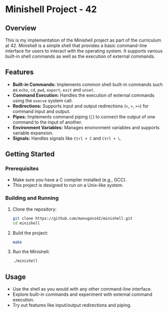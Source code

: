 # Minishell Project - 42

## Overview

This is my implementation of the Minishell project as part of the curriculum at 42. Minishell is a simple shell that provides a basic command-line interface for users to interact with the operating system. It supports various built-in shell commands as well as the execution of external commands.

## Features

- **Built-in Commands:** Implements common shell built-in commands such as `echo`, `cd`, `pwd`, `export`,  `exit` and `unset`.
- **Command Execution:** Handles the execution of external commands using the `execve` system call.
- **Redirections:** Supports input and output redirections (`<`, `>`, `>>`) for command input and output.
- **Pipes:** Implements command piping (`|`) to connect the output of one command to the input of another.
- **Environment Variables:** Manages environment variables and supports variable expansion.
- **Signals:** Handles signals like `Ctrl + C` and `Ctrl + \`.

## Getting Started

### Prerequisites

- Make sure you have a C compiler installed (e.g., GCC).
- This project is designed to run on a Unix-like system.

### Building and Running

1. Clone the repository:

    ```bash
    git clone https://github.com/manugonz42/minishell.git
    cd minishell
    ```

2. Build the project:

    ```bash
    make
    ```

3. Run the Minishell:

    ```bash
    ./minishell
    ```

## Usage

- Use the shell as you would with any other command-line interface.
- Explore built-in commands and experiment with external command execution.
- Try out features like input/output redirections and piping.

